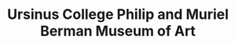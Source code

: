 ---
layout: repo
title: "Ursinus College Philip and Muriel Berman Museum of Art"
id: 13384
permalink: repos/13384/
---